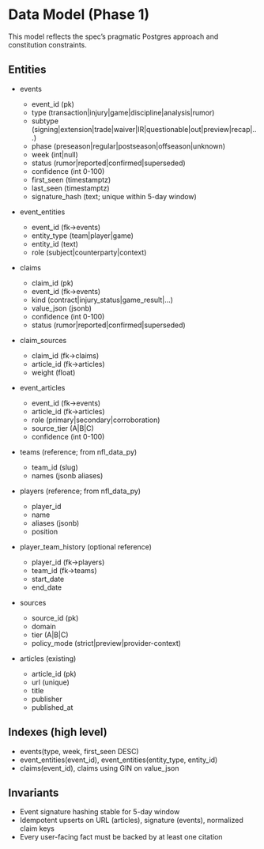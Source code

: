 # Data Model (Phase 1)

This model reflects the spec’s pragmatic Postgres approach and constitution constraints.

## Entities

- events
  - event_id (pk)
  - type (transaction|injury|game|discipline|analysis|rumor)
  - subtype (signing|extension|trade|waiver|IR|questionable|out|preview|recap|...)
  - phase (preseason|regular|postseason|offseason|unknown)
  - week (int|null)
  - status (rumor|reported|confirmed|superseded)
  - confidence (int 0-100)
  - first_seen (timestamptz)
  - last_seen (timestamptz)
  - signature_hash (text; unique within 5-day window)

- event_entities
  - event_id (fk→events)
  - entity_type (team|player|game)
  - entity_id (text)
  - role (subject|counterparty|context)

- claims
  - claim_id (pk)
  - event_id (fk→events)
  - kind (contract|injury_status|game_result|...)
  - value_json (jsonb)
  - confidence (int 0-100)
  - status (rumor|reported|confirmed|superseded)

- claim_sources
  - claim_id (fk→claims)
  - article_id (fk→articles)
  - weight (float)

- event_articles
  - event_id (fk→events)
  - article_id (fk→articles)
  - role (primary|secondary|corroboration)
  - source_tier (A|B|C)
  - confidence (int 0-100)

- teams (reference; from nfl_data_py)
  - team_id (slug)
  - names (jsonb aliases)

- players (reference; from nfl_data_py)
  - player_id
  - name
  - aliases (jsonb)
  - position

- player_team_history (optional reference)
  - player_id (fk→players)
  - team_id (fk→teams)
  - start_date
  - end_date

- sources
  - source_id (pk)
  - domain
  - tier (A|B|C)
  - policy_mode (strict|preview|provider-context)

- articles (existing)
  - article_id (pk)
  - url (unique)
  - title
  - publisher
  - published_at

## Indexes (high level)
- events(type, week, first_seen DESC)
- event_entities(event_id), event_entities(entity_type, entity_id)
- claims(event_id), claims using GIN on value_json

## Invariants
- Event signature hashing stable for 5-day window
- Idempotent upserts on URL (articles), signature (events), normalized claim keys
- Every user-facing fact must be backed by at least one citation
